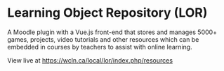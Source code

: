# Learning Object Repository (LOR)

A Moodle plugin with a Vue.js front-end that stores and manages 5000+ games, projects, video tutorials and other resources which can be embedded in courses by teachers to assist with online learning.

View live at https://wcln.ca/local/lor/index.php/resources
